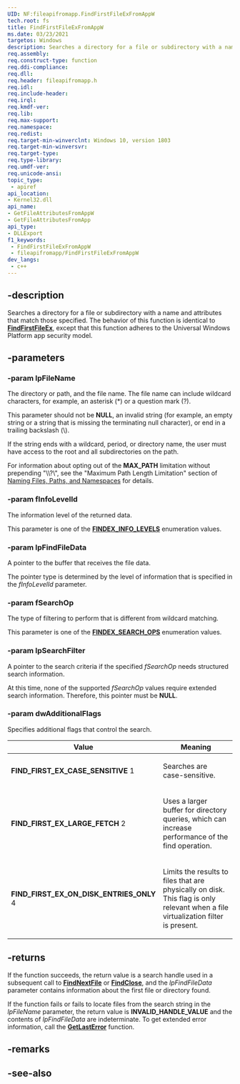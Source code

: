 ```yaml
---
UID: NF:fileapifromapp.FindFirstFileExFromAppW
tech.root: fs
title: FindFirstFileExFromAppW
ms.date: 03/23/2021
targetos: Windows
description: Searches a directory for a file or subdirectory with a name and attributes that match those specified.
req.assembly: 
req.construct-type: function
req.ddi-compliance: 
req.dll: 
req.header: fileapifromapp.h
req.idl: 
req.include-header: 
req.irql: 
req.kmdf-ver: 
req.lib: 
req.max-support: 
req.namespace: 
req.redist: 
req.target-min-winverclnt: Windows 10, version 1803
req.target-min-winversvr: 
req.target-type: 
req.type-library: 
req.umdf-ver: 
req.unicode-ansi: 
topic_type:
 - apiref
api_location:
- Kernel32.dll
api_name:
- GetFileAttributesFromAppW
- GetFileAttributesFromApp
api_type:
- DLLExport
f1_keywords:
 - FindFirstFileExFromAppW
 - fileapifromapp/FindFirstFileExFromAppW
dev_langs:
 - c++
---
```


## -description

Searches a directory for a file or subdirectory with a name and attributes that match those specified. The behavior of this function is identical to [**FindFirstFileEx**](../fileapi/nf-fileapi-findfirstfileexw), except that this function adheres to the Universal Windows Platform app security model.


## -parameters

### -param lpFileName

The directory or path, and the file name. The file name can include wildcard characters, for example, an asterisk (\*) or a question mark (?).
    
This parameter should not be **NULL**, an invalid string (for example, an empty string or a string that is missing the terminating null character), or end in a trailing backslash (\\).

If the string ends with a wildcard, period, or directory name, the user must have access to the root and all subdirectories on the path.

For information about opting out of the **MAX\_PATH** limitation without prepending "\\\\?\\", see the "Maximum Path Length Limitation" section of [Naming Files, Paths, and Namespaces](/windows/win32/fileio/naming-a-file) for details.


### -param fInfoLevelId

The information level of the returned data.
    
This parameter is one of the [**FINDEX\_INFO\_LEVELS**](../minwinbase/ne-minwinbase-findex_info_levels.md) enumeration values.


### -param lpFindFileData

A pointer to the buffer that receives the file data.
    
The pointer type is determined by the level of information that is specified in the *fInfoLevelId* parameter.


### -param fSearchOp

The type of filtering to perform that is different from wildcard matching.
    
This parameter is one of the [**FINDEX\_SEARCH\_OPS**](../minwinbase/ne-minwinbase-findex_search_ops.md) enumeration values.


### -param lpSearchFilter

A pointer to the search criteria if the specified *fSearchOp* needs structured search information.

At this time, none of the supported *fSearchOp* values require extended search information. Therefore, this pointer must be **NULL**.


### -param dwAdditionalFlags

Specifies additional flags that control the search.
    
<table>
<colgroup>
<col style="width: 50%" />
<col style="width: 50%" />
</colgroup>
<thead>
<tr class="header">
<th>Value</th>
<th>Meaning</th>
</tr>
</thead>
<tbody>
<tr class="odd">
<td><span id="FIND_FIRST_EX_CASE_SENSITIVE"></span><span id="find_first_ex_case_sensitive"></span>
<strong>FIND_FIRST_EX_CASE_SENSITIVE</strong>
1</td>
<td><p>Searches are case-sensitive.</p></td>
</tr>
<tr class="even">
<td><span id="FIND_FIRST_EX_LARGE_FETCH"></span><span id="find_first_ex_large_fetch"></span>
<strong>FIND_FIRST_EX_LARGE_FETCH</strong>
2</td>
<td><p>Uses a larger buffer for directory queries, which can increase performance of the find operation.</p></td>
</tr>
<tr class="odd">
<td><span id="FIND_FIRST_EX_ON_DISK_ENTRIES_ONLY"></span><span id="find_first_ex_on_disk_entries_only"></span>
<strong>FIND_FIRST_EX_ON_DISK_ENTRIES_ONLY</strong>
4</td>
<td><p>Limits the results to files that are physically on disk. This flag is only relevant when a file virtualization filter is present.</p></td>
</tr>
</tbody>
</table>

## -returns

If the function succeeds, the return value is a search handle used in a subsequent call to [**FindNextFile**](../fileapi/nf-fileapi-findnextfilew.md) or [**FindClose**](../fileapi/nf-fileapi-findclose.md), and the *lpFindFileData* parameter contains information about the first file or directory found.

If the function fails or fails to locate files from the search string in the *lpFileName* parameter, the return value is **INVALID\_HANDLE\_VALUE** and the contents of *lpFindFileData* are indeterminate. To get extended error information, call the [**GetLastError**](../errhandlingapi/nf-errhandlingapi-getlasterror.md) function.


## -remarks

## -see-also

